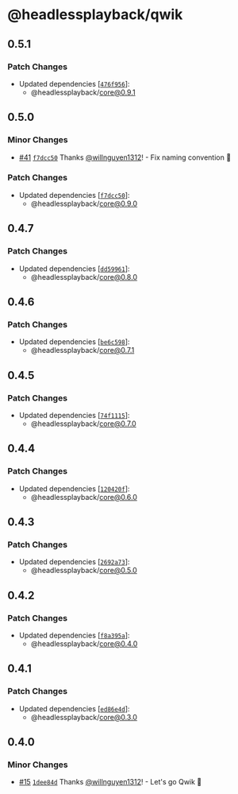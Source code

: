 # @headlessplayback/qwik

## 0.5.1

### Patch Changes

- Updated dependencies
  [[`476f956`](https://github.com/willnguyen1312/headlessplayback/commit/476f956bf0c11b33b40876f23b25606d7392e3a4)]:
  - @headlessplayback/core@0.9.1

## 0.5.0

### Minor Changes

- [#41](https://github.com/willnguyen1312/headlessplayback/pull/41)
  [`f7dcc50`](https://github.com/willnguyen1312/headlessplayback/commit/f7dcc5000f4674b861bc1927bb966acbd40bdbef) Thanks
  [@willnguyen1312](https://github.com/willnguyen1312)! - Fix naming convention 🎢

### Patch Changes

- Updated dependencies
  [[`f7dcc50`](https://github.com/willnguyen1312/headlessplayback/commit/f7dcc5000f4674b861bc1927bb966acbd40bdbef)]:
  - @headlessplayback/core@0.9.0

## 0.4.7

### Patch Changes

- Updated dependencies
  [[`dd59961`](https://github.com/willnguyen1312/headlessplayback/commit/dd59961da0003bc80861d3e30ebe297bac9c4721)]:
  - @headlessplayback/core@0.8.0

## 0.4.6

### Patch Changes

- Updated dependencies
  [[`be6c598`](https://github.com/willnguyen1312/headlessplayback/commit/be6c5985d14ea4846f18d0991dafc7ed1bb3dc11)]:
  - @headlessplayback/core@0.7.1

## 0.4.5

### Patch Changes

- Updated dependencies
  [[`74f1115`](https://github.com/willnguyen1312/headlessplayback/commit/74f1115e50ba80c825e2299f72fb493d45949bb0)]:
  - @headlessplayback/core@0.7.0

## 0.4.4

### Patch Changes

- Updated dependencies
  [[`120420f`](https://github.com/willnguyen1312/headlessplayback/commit/120420f7eda6738b00f87955eddff9f3a15e5993)]:
  - @headlessplayback/core@0.6.0

## 0.4.3

### Patch Changes

- Updated dependencies
  [[`2692a73`](https://github.com/willnguyen1312/headlessplayback/commit/2692a73c93851c1c4d9cb6f30767d8237e242abe)]:
  - @headlessplayback/core@0.5.0

## 0.4.2

### Patch Changes

- Updated dependencies
  [[`f8a395a`](https://github.com/willnguyen1312/headlessplayback/commit/f8a395a096ff5866b3033a3d6a597a334fa4b07c)]:
  - @headlessplayback/core@0.4.0

## 0.4.1

### Patch Changes

- Updated dependencies
  [[`ed86e4d`](https://github.com/willnguyen1312/headlessplayback/commit/ed86e4d3fd32c2f5c7731220c1c52dfa7301bdac)]:
  - @headlessplayback/core@0.3.0

## 0.4.0

### Minor Changes

- [#15](https://github.com/willnguyen1312/headlessplayback/pull/15)
  [`1dee84d`](https://github.com/willnguyen1312/headlessplayback/commit/1dee84d90e52ad569ffbd44d8f609cdca486ede7) Thanks
  [@willnguyen1312](https://github.com/willnguyen1312)! - Let's go Qwik 🚀
